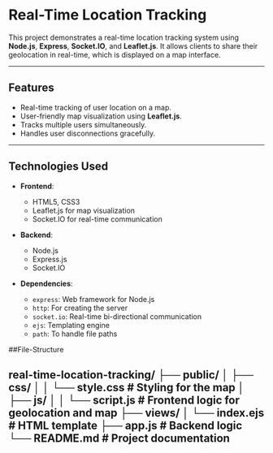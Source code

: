 # Real-Time Location Tracking

This project demonstrates a real-time location tracking system using **Node.js**, **Express**, **Socket.IO**, and **Leaflet.js**. It allows clients to share their geolocation in real-time, which is displayed on a map interface.

---

## Features

- Real-time tracking of user location on a map.
- User-friendly map visualization using **Leaflet.js**.
- Tracks multiple users simultaneously.
- Handles user disconnections gracefully.

---

## Technologies Used

- **Frontend**:
  - HTML5, CSS3
  - Leaflet.js for map visualization
  - Socket.IO for real-time communication

- **Backend**:
  - Node.js
  - Express.js
  - Socket.IO

- **Dependencies**:
  - `express`: Web framework for Node.js
  - `http`: For creating the server
  - `socket.io`: Real-time bi-directional communication
  - `ejs`: Templating engine
  - `path`: To handle file paths

##File-Structure

real-time-location-tracking/
├── public/
│   ├── css/
│   │   └── style.css          # Styling for the map
│   ├── js/
│   │   └── script.js          # Frontend logic for geolocation and map
├── views/
│   └── index.ejs              # HTML template
├── app.js                     # Backend logic
└── README.md                  # Project documentation
---


